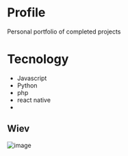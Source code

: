 # Profile

Personal portfolio of completed projects

# Tecnology
- Javascript
- Python
- php
- react native
-
## Wiev
![image](https://user-images.githubusercontent.com/58452664/199779650-be46007e-4a53-47d9-a0ea-3604571de52b.png)

